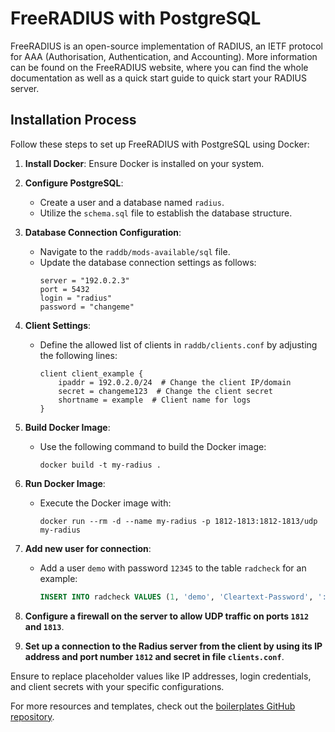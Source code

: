 # FreeRADIUS with PostgreSQL

FreeRADIUS is an open-source implementation of RADIUS, an IETF protocol for AAA (Authorisation, Authentication, and Accounting). More information can be found on the FreeRADIUS website, where you can find the whole documentation as well as a quick start guide to quick start your RADIUS server.

## Installation Process

Follow these steps to set up FreeRADIUS with PostgreSQL using Docker:

1. **Install Docker**: Ensure Docker is installed on your system.

2. **Configure PostgreSQL**:
    - Create a user and a database named `radius`.
    - Utilize the `schema.sql` file to establish the database structure.

3. **Database Connection Configuration**:
    - Navigate to the `raddb/mods-available/sql` file.
    - Update the database connection settings as follows:
      ```
      server = "192.0.2.3"
      port = 5432
      login = "radius"
      password = "changeme"
      ```

4. **Client Settings**:
    - Define the allowed list of clients in `raddb/clients.conf` by adjusting the following lines:
      ```
      client client_example {
          ipaddr = 192.0.2.0/24  # Change the client IP/domain
          secret = changeme123  # Change the client secret
          shortname = example  # Client name for logs
      }
      ```

5. **Build Docker Image**:
    - Use the following command to build the Docker image:
      ```shell
      docker build -t my-radius .
      ```

6. **Run Docker Image**:
    - Execute the Docker image with:
      ```shell
      docker run --rm -d --name my-radius -p 1812-1813:1812-1813/udp my-radius
      ```
7. **Add new user for connection**:
   - Add a user `demo` with password `12345` to the table `radcheck` for an example:
     ```sql
     INSERT INTO radcheck VALUES (1, 'demo', 'Cleartext-Password', ':=', '12345');
      ```
8. **Configure a firewall on the server to allow UDP traffic on ports `1812` and `1813`**.
9. **Set up a connection to the Radius server from the client by using its IP address and port number `1812` and secret in file `clients.conf`**.

Ensure to replace placeholder values like IP addresses, login credentials, and client secrets with your specific configurations.


For more resources and templates, check out the [boilerplates GitHub repository](https://github.com/dminglv/boilerplates).
